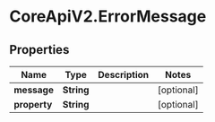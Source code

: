 # CoreApiV2.ErrorMessage

## Properties
Name | Type | Description | Notes
------------ | ------------- | ------------- | -------------
**message** | **String** |  | [optional] 
**property** | **String** |  | [optional] 


